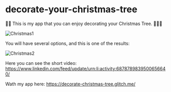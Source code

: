 # decorate-your-christmas-tree

🎁🎄 This is my app that you can enjoy decorating your Christmas Tree. 🎄🎅🏽

![Christmas1](https://user-images.githubusercontent.com/91973134/146818822-d6cb6ad1-643f-4492-99c4-f6dca7b91ec6.jpg)

You will have several options, and this is one of the results:

![Christmas2](https://user-images.githubusercontent.com/91973134/146818841-f75abbcb-a0de-4dc8-a573-7bc9834daf88.jpg)

Here you can see the short video:
https://www.linkedin.com/feed/update/urn:li:activity:6878789839500656640/

Wath my app here:    https://decorate-christmas-tree.glitch.me/
